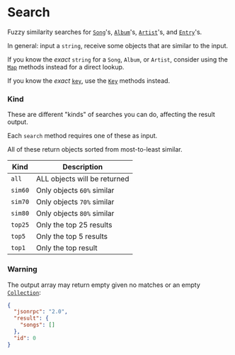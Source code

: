 # Search
Fuzzy similarity searches for [`Song`](../../common-objects/song.md)'s, [`Album`](../../common-objects/album.md)'s, [`Artist`](../../common-objects/artist.md)'s, and [`Entry`](../../common-objects/entry.md)'s.

In general: input a `string`, receive some objects that are similar to the input.

If you know the _exact_ `string` for a `Song`, `Album`, or `Artist`, consider using the [`Map`](../map/map.md) methods instead for a direct lookup.

If you know the _exact_ [`key`](../../common-objects/key.md), use the [`Key`](../key/key.md) methods instead.

### Kind
These are different "kinds" of searches you can do, affecting the result output.

Each `search` method requires one of these as input.

All of these return objects sorted from most-to-least similar.

| Kind    | Description |
|---------|-------------|
| `all`   | ALL objects will be returned
| `sim60` | Only objects `60%` similar
| `sim70` | Only objects `70%` similar
| `sim80` | Only objects `80%` similar
| `top25` | Only the top 25 results
| `top5`  | Only the top 5 results
| `top1`  | Only the top result

### Warning
The output array may return empty given no matches or an empty [`Collection`](../../common-objects/collection.md):
```json
{
  "jsonrpc": "2.0",
  "result": {
    "songs": []
  },
  "id": 0
}
```
